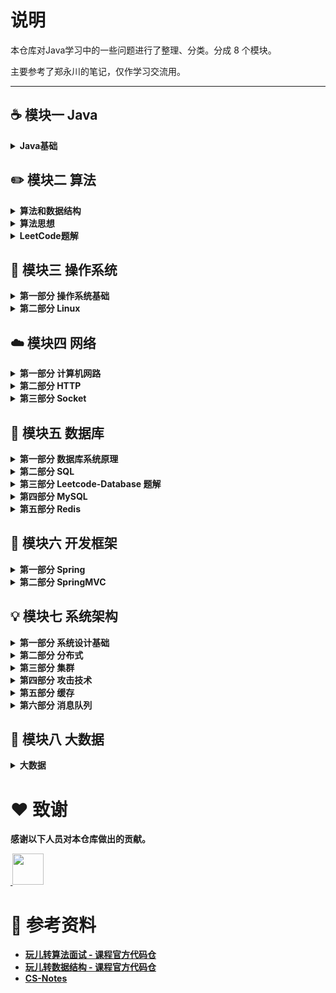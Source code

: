 # 说明
本仓库对Java学习中的一些问题进行了整理、分类。分成 8 个模块。

主要参考了郑永川的笔记，仅作学习交流用。

<hr/>

## :coffee: 模块一 Java

<details>
	<summary><strong>Java基础<strong></summary>
	<ol>
		<li><a href="https://github.com/DuHouAn/Java#computer-%E6%A8%A1%E5%9D%97%E4%B8%80-Java%E5%9F%BA%E7%A1%80">第一部分 Java基础</a></li>
		<li><a href="https://github.com/DuHouAn/Java#art-%E6%A8%A1%E5%9D%97%E4%BA%8C-Java%E8%99%9A%E6%8B%9F%E6%9C%BA">第二部分 Java虚拟机</a></li>
		<li><a href="https://github.com/DuHouAn/Java#coffee-%E6%A8%A1%E5%9D%97%E4%B8%89-Java%E5%B9%B6%E5%8F%91">第三部分 Java并发</a></li>
		<li><a href="https://github.com/DuHouAn/Java#hammer-%E6%A8%A1%E5%9D%97%E5%9B%9B-Java%E5%AE%B9%E5%99%A8">第四部分 Java容器</a></li>
		<li><a href="https://github.com/DuHouAn/Java#bulb-%E6%A8%A1%E5%9D%97%E4%BA%94-JavaIO">第五部分 JavaIO</a></li>
		<li><a href="https://github.com/DuHouAn/Java#memo-%E6%A8%A1%E5%9D%97%E5%85%AD-JavaWeb">第六部分 JavaWeb</a></li>
		<li><a href="https://github.com/DuHouAn/Java#couple-%E6%A8%A1%E5%9D%97%E4%B8%83-%E9%9D%A2%E5%90%91%E5%AF%B9%E8%B1%A1">第七部分 面向对象</a></li>
	</ol>
</details>

## :pencil2: 模块二 算法

<details>
	<summary><strong>算法和数据结构<strong></summary>
	<ul>
		<li><a href="https://github.com/DuHouAn/Java-Notes/blob/master/DataStructureNotes/notes/00%E6%95%B0%E7%BB%84.md">第一节 数组</a></li>
		<li><a href="https://github.com/DuHouAn/Java-Notes/blob/master/DataStructureNotes/notes/01%E6%A0%88%E5%92%8C%E9%98%9F%E5%88%97.md">第二节 栈和队列</a></li>
		<li><a href="https://github.com/DuHouAn/Java-Notes/blob/master/DataStructureNotes/notes/02%E9%93%BE%E8%A1%A8.md">第三节 链表</a></li>
		<li><a href="https://github.com/DuHouAn/Java-Notes/blob/master/DataStructureNotes/notes/03%E9%93%BE%E8%A1%A8%E5%92%8C%E9%80%92%E5%BD%92.md">第四节 链表和递归</a></li>
		<li><a href="https://github.com/DuHouAn/Java-Notes/blob/master/DataStructureNotes/notes/04%E4%BA%8C%E5%8F%89%E6%90%9C%E7%B4%A2%E6%A0%91.md">第五节 二叉搜索树</a></li>
		<li><a href="https://github.com/DuHouAn/Java-Notes/blob/master/DataStructureNotes/notes/05%E9%9B%86%E5%90%88%E5%92%8C%E6%98%A0%E5%B0%84.md">第六节 集合和映射</a></li>
		<li><a href="https://github.com/DuHouAn/Java-Notes/blob/master/DataStructureNotes/notes/06%E4%BC%98%E5%85%88%E9%98%9F%E5%88%97%E5%92%8C%E5%A0%86.md">第七节 优先队列和堆</a></li>
		<li><a href="https://github.com/DuHouAn/Java-Notes/blob/master/DataStructureNotes/notes/08%E7%BA%BF%E6%AE%B5%E6%A0%91.md">第八节 线段树</a></li>
		<li><a href="https://github.com/DuHouAn/Java-Notes/blob/master/DataStructureNotes/notes/09Trie.md">第九节 Trie字典树</a></li>
		<li><a href="https://github.com/DuHouAn/Java-Notes/blob/master/DataStructureNotes/notes/10%E5%B9%B6%E6%9F%A5%E9%9B%86.md">第十节 并查集</a></li>
		<li><a href="https://github.com/DuHouAn/Java-Notes/blob/master/DataStructureNotes/notes/11AVL.md">第十一节 AVL</a></li>
		<li><a href="https://github.com/DuHouAn/Java-Notes/blob/master/DataStructureNotes/notes/12%E7%BA%A2%E9%BB%91%E6%A0%91.md">第十二节 红黑树</a></li>
		<li><a href="https://github.com/DuHouAn/Java-Notes/blob/master/DataStructureNotes/notes/13%E5%93%88%E5%B8%8C%E8%A1%A8.md">第十三节 哈希表</a></li>
		<li><a href="https://github.com/DuHouAn/Java-Notes/blob/master/DataStructureNotes/notes/14%E5%9B%BE.md">第十四节 图</a></li>
		<li><a href="https://github.com/DuHouAn/Java-Notes/blob/master/DataStructureNotes/notes/15%E6%9C%80%E5%B0%8F%E7%94%9F%E6%88%90%E6%A0%91.md">第十五节 最小生成树</a></li>
		<li><a href="https://github.com/DuHouAn/Java-Notes/blob/master/DataStructureNotes/notes/16%E6%9C%80%E7%9F%AD%E8%B7%AF%E5%BE%84.md">第十六节 最短路径</a></li>
	</ul>
</details>

<details>
	<summary><strong>算法思想<strong></summary>
	<ul>
		<li><a href="https://github.com/DuHouAn/Java-Notes/blob/master/BasicAlgorithm/notes/00%E6%8E%92%E5%BA%8F%E5%9F%BA%E7%A1%80.md">第一节 排序基础</a></li>
		<li><a href="https://github.com/DuHouAn/Java-Notes/blob/master/BasicAlgorithm/notes/01%E7%AE%80%E5%8D%95%E6%8E%92%E5%BA%8F%E9%97%AE%E9%A2%98.md">第二节 简单排序问题</a></li>
		<li><a href="https://github.com/DuHouAn/Java-Notes/blob/master/BasicAlgorithm/notes/02%E9%AB%98%E7%BA%A7%E6%8E%92%E5%BA%8F%E9%97%AE%E9%A2%98.md">第三节 高级排序问题</a></li>
		<li><a href="https://github.com/DuHouAn/Java-Notes/blob/master/BasicAlgorithm/notes/03%E5%A0%86%E6%8E%92%E5%BA%8F.md">第四节 堆排序</a></li>
		<li><a href="https://github.com/DuHouAn/Java-Notes/blob/master/BasicAlgorithm/notes/04%E6%8E%92%E5%BA%8F%E7%AE%97%E6%B3%95%E7%9A%84%E8%A1%A5%E5%85%85.md">第五节 排序算法的补充</a></li>
		<li><a href="https://github.com/DuHouAn/Java-Notes/blob/master/BasicAlgorithm/notes/05%E6%8E%92%E5%BA%8F%E7%AE%97%E6%B3%95%E5%B0%8F%E7%BB%93.md">第六节 排序算法小结</a></li>
	</ul>
</details>

<details>
	<summary><strong>LeetCode题解<strong></summary>
	<ul>
		<li><a href="https://github.com/DuHouAn/Java-Notes/blob/master/LeetCodeSolutions/notes/01%E6%95%B0%E7%BB%84%E9%97%AE%E9%A2%98.md">第一节 数组问题</a></li>
		<li><a href="https://github.com/DuHouAn/Java-Notes/blob/master/LeetCodeSolutions/notes/02%E6%9F%A5%E6%89%BE%E9%97%AE%E9%A2%98.md">第二节 查找表问题</a></li>
		<li><a href="https://github.com/DuHouAn/Java-Notes/blob/master/LeetCodeSolutions/notes/03%E9%93%BE%E8%A1%A8%E9%97%AE%E9%A2%98.md">第三节 链表问题</a></li>
		<li><a href="https://github.com/DuHouAn/Java-Notes/blob/master/LeetCodeSolutions/notes/04%E6%A0%88_%E9%98%9F%E5%88%97_%E4%BC%98%E5%85%88%E9%98%9F%E5%88%97.md">第四节 栈、队列、优先队列</a></li>
		<li><a href="https://github.com/DuHouAn/Java-Notes/blob/master/LeetCodeSolutions/notes/05%E4%BA%8C%E5%8F%89%E6%A0%91%E5%92%8C%E9%80%92%E5%BD%92.md">第五节 二叉树和递归</a></li>
		<li><a href="https://github.com/DuHouAn/Java-Notes/blob/master/LeetCodeSolutions/notes/06%E9%80%92%E5%BD%92%E5%92%8C%E5%9B%9E%E6%BA%AF%E6%B3%95.md">第六节 递归和回溯法</a></li>
		<li><a href="https://github.com/DuHouAn/Java-Notes/blob/master/LeetCodeSolutions/notes/07%E5%8A%A8%E6%80%81%E8%A7%84%E5%88%92%E5%9F%BA%E7%A1%80.md">第七节 动态规划基础</a></li>
		<li><a href="https://github.com/DuHouAn/Java-Notes/blob/master/LeetCodeSolutions/notes/08%E8%B4%AA%E5%BF%83%E7%AE%97%E6%B3%95.md">第八节 贪心算法</a></li>
		<li><a href="https://github.com/DuHouAn/Java-Notes/blob/master/LeetCodeSolutions/notes/09%E5%AD%97%E7%AC%A6%E4%B8%B2.md">第九节 字符串</a></li>
		<li><a href="https://github.com/DuHouAn/Java-Notes/blob/master/LeetCodeSolutions/notes/10%E6%95%B0%E5%AD%A6.md">第十节 数学</a></li>
		<li><a href="https://github.com/DuHouAn/Java-Notes/blob/master/LeetCodeSolutions/notes/11%E9%80%BB%E8%BE%91.md">第十一节 逻辑</a></li>
		<li><a href="https://github.com/DuHouAn/Java-Notes/blob/master/LeetCodeSolutions/notes/12%E6%95%B0%E6%8D%AE%E7%BB%93%E6%9E%84.md">第十二节 数据结构</a></li>
		<li><a href="https://github.com/DuHouAn/Java-Notes/blob/master/LeetCodeSolutions/notes/13%E5%85%B6%E4%BB%96.md">第十三节 其他</a></li>
	</ul>
</details>

## :memo: 模块三 操作系统

<details>
	<summary><strong>第一部分 操作系统基础<strong></summary>
	<ul>
		<li><a href="https://github.com/DuHouAn/Java-Notes/blob/master/Operation_System/00%E6%93%8D%E4%BD%9C%E7%B3%BB%E7%BB%9F%E6%A6%82%E8%BF%B0.md">第一节 操作系统概述</a></li>
		<li><a href="https://github.com/DuHouAn/Java-Notes/blob/master/Operation_System/01%E8%BF%9B%E7%A8%8B%E7%AE%A1%E7%90%86.md">第二节 进程管理</a></li>
		<li><a href="https://github.com/DuHouAn/Java-Notes/blob/master/Operation_System/02%E6%AD%BB%E9%94%81.md">第三节 死锁</a></li>
		<li><a href="https://github.com/DuHouAn/Java-Notes/blob/master/Operation_System/03%E5%86%85%E5%AD%98%E7%AE%A1%E7%90%86.md">第四节 内存管理</a></li>
		<li><a href="https://github.com/DuHouAn/Java-Notes/blob/master/Operation_System/04%E8%AE%BE%E5%A4%87%E7%AE%A1%E7%90%86.md">第五节 设备管理</a></li>
		<li><a href="https://github.com/DuHouAn/Java-Notes/blob/master/Operation_System/05%E9%93%BE%E6%8E%A5.md">第六节 链接</a></li>
	</ul>
</details>

<details>
	<summary><strong>第二部分 Linux<strong></summary>
	<ul>
		<li><a href="https://github.com/DuHouAn/Java-Notes/blob/master/Operation_System/06%E5%B8%B8%E7%94%A8%E6%93%8D%E4%BD%9C%E4%BB%A5%E5%8F%8A%E6%A6%82%E5%BF%B5.md">第一节 常用操作以及概念</a></li>
		<li><a href="https://github.com/DuHouAn/Java-Notes/blob/master/Operation_System/07%E7%A3%81%E7%9B%98.md">第二节 磁盘</a></li>
		<li><a href="https://github.com/DuHouAn/Java-Notes/blob/master/Operation_System/08%E5%88%86%E5%8C%BA.md">第三节 分区</a></li>
		<li><a href="https://github.com/DuHouAn/Java-Notes/blob/master/Operation_System/09%E6%96%87%E4%BB%B6%E7%B3%BB%E7%BB%9F.md">第四节 文件系统</a></li>
		<li><a href="https://github.com/DuHouAn/Java-Notes/blob/master/Operation_System/10%E6%96%87%E4%BB%B6.md">第五节 文件</a></li>
		<li><a href="https://github.com/DuHouAn/Java-Notes/blob/master/Operation_System/11%E5%8E%8B%E7%BC%A9%E4%B8%8E%E6%89%93%E5%8C%85.md">第六节 压缩与打包</a></li>
		<li><a href="https://github.com/DuHouAn/Java-Notes/blob/master/Operation_System/12Bash.md">第七节 Bash</a></li>
		<li><a href="https://github.com/DuHouAn/Java-Notes/blob/master/Operation_System/13%E7%AE%A1%E9%81%93%E6%8C%87%E4%BB%A4.md">第八节 管道指令</a></li>
		<li><a href="https://github.com/DuHouAn/Java-Notes/blob/master/Operation_System/14%E6%AD%A3%E5%88%99%E8%A1%A8%E8%BE%BE%E5%BC%8F.md">第九节 正则表达式</a></li>
		<li><a href="https://github.com/DuHouAn/Java-Notes/blob/master/Operation_System/15%E8%BF%9B%E7%A8%8B%E7%AE%A1%E7%90%86.md">第十节 进程管理</a></li>
	</ul>
</details>

## :cloud: 模块四 网络

<details>
	<summary><strong>第一部分 计算机网路<strong></summary>
	<ul>
		<li><a href="https://github.com/DuHouAn/Java-Notes/blob/master/NetWork/00%E6%A6%82%E8%BF%B0.md">第一节 计算机网络概述</a></li>
		<li><a href="https://github.com/DuHouAn/Java-Notes/blob/master/NetWork/01%E7%89%A9%E7%90%86%E5%B1%82.md">第二节 物理层</a></li>
		<li><a href="https://github.com/DuHouAn/Java-Notes/blob/master/NetWork/02%E6%95%B0%E6%8D%AE%E9%93%BE%E8%B7%AF%E5%B1%82.md">第三节 数据链路层</a></li>
		<li><a href="https://github.com/DuHouAn/Java-Notes/blob/master/NetWork/03%E7%BD%91%E7%BB%9C%E5%B1%82.md">第四节 网络层</a></li>
		<li><a href="https://github.com/DuHouAn/Java-Notes/blob/master/NetWork/04%E8%BF%90%E8%BE%93%E5%B1%82.md">第五节 运输层</a></li>
		<li><a href="https://github.com/DuHouAn/Java-Notes/blob/master/NetWork/05%E5%BA%94%E7%94%A8%E5%B1%82.md">第六节 应用层</a></li>
	</ul>
</details>

<details>
	<summary><strong>第二部分 HTTP<strong></summary>
	<ul>
		<li><a href="https://github.com/DuHouAn/Java-Notes/blob/master/NetWork/06%E5%9F%BA%E7%A1%80%E6%A6%82%E5%BF%B5.md">第一节 基础概念</a></li>
		<li><a href="https://github.com/DuHouAn/Java-Notes/blob/master/NetWork/07HTTP%20%E6%96%B9%E6%B3%95.md">第二节 HTTP 方法</a></li>
		<li><a href="https://github.com/DuHouAn/Java-Notes/blob/master/NetWork/08HTTP%20%E7%8A%B6%E6%80%81%E7%A0%81.md">第三节 HTTP 状态码</a></li>
		<li><a href="https://github.com/DuHouAn/Java-Notes/blob/master/NetWork/09HTTP%20%E9%A6%96%E9%83%A8.md">第四节 HTTP 首部</a></li>
		<li><a href="https://github.com/DuHouAn/Java-Notes/blob/master/NetWork/10%E5%85%B7%E4%BD%93%E5%BA%94%E7%94%A8.md">第五节 具体应用</a></li>
		<li><a href="https://github.com/DuHouAn/Java-Notes/blob/master/NetWork/11HTTPs.md">第六节 HTTPs</a></li>
		<li><a href="https://github.com/DuHouAn/Java-Notes/blob/master/NetWork/12HTTP20.md">第七节 HTTP/2.0和HTTP/1.1新特性</a></li>
		<li><a href="https://github.com/DuHouAn/Java-Notes/blob/master/NetWork/13get%E5%92%8Cpost%E6%AF%94%E8%BE%83.md">第八节 get和post比较</a></li>
	</ul>
</details>

<details>
	<summary><strong>第三部分 Socket<strong></summary>
	<ul>
        <li><a href="https://github.com/DuHouAn/Java-Notes/blob/master/NetWork/16Socket的使用.md">第一节 Socket的使用</a></li>
		<li><a href="https://github.com/DuHouAn/Java-Notes/blob/master/NetWork/14I_O%E6%A8%A1%E5%9E%8B.md">第二节 I/O模型</a></li>
		<li><a href="https://github.com/DuHouAn/Java-Notes/blob/master/NetWork/15I_O%E5%A4%8D%E7%94%A8.md">第三节 I/O复用</a></li>
	</ul>
</details>

## :floppy_disk: 模块五 数据库

<details>
	<summary><strong>第一部分 数据库系统原理<strong></summary>
	<ul>
		<li><a href="https://github.com/DuHouAn/Java-Notes/blob/master/DataBase/00%E4%BA%8B%E5%8A%A1.md">第一节 事务</a></li>
		<li><a href="https://github.com/DuHouAn/Java-Notes/blob/master/DataBase/01%E5%B9%B6%E5%8F%91%E4%B8%80%E8%87%B4%E6%80%A7%E9%97%AE%E9%A2%98.md">第二节 并发一致性问题</a></li>
		<li><a href="https://github.com/DuHouAn/Java-Notes/blob/master/DataBase/02%E5%B0%81%E9%94%81.md">第三节 封锁</a></li>
		<li><a href="https://github.com/DuHouAn/Java-Notes/blob/master/DataBase/03%E9%9A%94%E7%A6%BB%E7%BA%A7%E5%88%AB.md">第四节 隔离级别</a></li>
		<li><a href="https://github.com/DuHouAn/Java-Notes/blob/master/DataBase/04%E5%A4%9A%E7%89%88%E6%9C%AC%E5%B9%B6%E5%8F%91%E6%8E%A7%E5%88%B6.md">第五节 多版本并发控制</a></li>
		<li><a href="https://github.com/DuHouAn/Java-Notes/blob/master/DataBase/05Next-Key%20Locks.md">第六节 Next-Key Locks</a></li>
		<li><a href="https://github.com/DuHouAn/Java-Notes/blob/master/DataBase/06%E5%85%B3%E7%B3%BB%E6%95%B0%E6%8D%AE%E5%BA%93%E8%AE%BE%E8%AE%A1%E7%90%86%E8%AE%BA.md">第七节 关系型数据库设计理论</a></li>
		<li><a href="https://github.com/DuHouAn/Java-Notes/blob/master/DataBase/07ER%20%E5%9B%BE.md">第八节 ER图</a></li>
	</ul>
</details>

<details>
	<summary><strong>第二部分 SQL<strong></summary>
	<ul>
		<li><a href="https://github.com/DuHouAn/Java-Notes/blob/master/DataBase/08SQL.md">SQL</a></li>
	</ul>
</details>
<details>
	<summary><strong>第三部分 Leetcode-Database 题解<strong></summary>
	<ul>
		<li><a href="https://github.com/DuHouAn/Java-Notes/blob/master/DataBase/09Leetcode-Database%20%E9%A2%98%E8%A7%A3.md">Leetcode-Database 题解</a></li>
	</ul>
</details>
<details>
	<summary><strong>第四部分 MySQL<strong></summary>
	<ul>
		<li><a href="https://github.com/DuHouAn/Java-Notes/blob/master/DataBase/10%E7%B4%A2%E5%BC%95.md">第一节 索引</a></li>
		<li><a href="https://github.com/DuHouAn/Java-Notes/blob/master/DataBase/23Schema%E4%B8%8E%E6%95%B0%E6%8D%AE%E7%B1%BB%E5%9E%8B%E4%BC%98%E5%8C%96.md">第二节 Schema与数据类型优化</a></li>
        <li><a href="https://github.com/DuHouAn/Java-Notes/blob/master/DataBase/11%E6%9F%A5%E8%AF%A2%E6%80%A7%E8%83%BD%E4%BC%98%E5%8C%96.md">  第三节 查询性能优化</a></li>
		<li><a href="https://github.com/DuHouAn/Java-Notes/blob/master/DataBase/12%E5%AD%98%E5%82%A8%E5%BC%95%E6%93%8E.md">第四节 存储引擎</a></li>
		<li><a href="https://github.com/DuHouAn/Java-Notes/blob/master/DataBase/13%E6%95%B0%E6%8D%AE%E7%B1%BB%E5%9E%8B.md">第五节 数据类型</a></li>
		<li><a href="https://github.com/DuHouAn/Java-Notes/blob/master/DataBase/14%E5%88%87%E5%88%86.md">第六节 切分</a></li>
		<li><a href="https://github.com/DuHouAn/Java-Notes/blob/master/DataBase/15%E5%A4%8D%E5%88%B6.md">第七节 复制</a></li>
	</ul>
</details>
<details>
	<summary><strong>第五部分 Redis<strong></summary>
	<ul>
		<li><a href="https://github.com/DuHouAn/Java-Notes/blob/master/DataBase/16Redis%E6%A6%82%E8%BF%B0.md">第一节 Redis概述</a></li>
		<li><a href="https://github.com/DuHouAn/Java-Notes/blob/master/DataBase/17%E6%95%B0%E6%8D%AE%E7%B1%BB%E5%9E%8B.md">第二节 数据类型</a></li>
		<li><a href="https://github.com/DuHouAn/Java-Notes/blob/master/DataBase/18%E6%95%B0%E6%8D%AE%E7%BB%93%E6%9E%84.md">第三节 数据结构</a></li>
		<li><a href="https://github.com/DuHouAn/Java-Notes/blob/master/DataBase/19Redis%E4%BD%BF%E7%94%A8%E5%9C%BA%E6%99%AF.md">第四节 Redis使用场景</a></li>
		<li><a href="https://github.com/DuHouAn/Java-Notes/blob/master/DataBase/20Redis%20%E4%B8%8E%20Memcached.md">第五节 Redis与 Memcached</a></li>
		<li><a href="https://github.com/DuHouAn/Java-Notes/blob/master/DataBase/21%E5%85%B6%E4%BB%96.md">第六节 其他</a></li>
        <li><a href="https://github.com/DuHouAn/Java-Notes/blob/master/DataBase/24redis.md">补充 常见面试题</a></li>
	</ul>
</details>


## :speak_no_evil: 模块六 开发框架

<details>
	<summary><strong> 第一部分 Spring <strong></summary>
	<ul>
		<li><a href="https://github.com/DuHouAn/Java-Notes/blob/master/Spring/00Spring%E6%A6%82%E8%BF%B0.md">第一节 Spring概述</a></li>
		<li><a href="https://github.com/DuHouAn/Java-Notes/blob/master/Spring/01SpringIOC.md">第二节 SpringIOC</a></li>
		<li><a href="https://github.com/DuHouAn/Java-Notes/blob/master/Spring/02SpringAOP.md">第三节 SpringAOP</a></li>
		<li><a href="">第四节 手撕TinySpring[有点问题]</a></li>
		<li><a href="https://github.com/DuHouAn/Java-Notes/blob/master/Spring/04Spring%E4%BA%8B%E5%8A%A1%E7%AE%A1%E7%90%86.md">第五节 Spring事务管理</a></li>
		<li><a href="https://github.com/DuHouAn/Java-Notes/blob/master/Spring/05Spring%E4%B8%ADBean%E7%9A%84%E7%94%9F%E5%91%BD%E5%91%A8%E6%9C%9F.md">第六节 Spring中Bean的生命周期</a></li>
	</ul>
</details>

<details>
	<summary><strong> 第二部分 SpringMVC <strong></summary>
	<ul>
		<li><a href="https://github.com/DuHouAn/Java-Notes/blob/master/Spring/06SpringMVC.md">第一节 SpringMVC</a></li>
		<li><a href="https://github.com/DuHouAn/Java-Notes/blob/master/Spring/07%E5%B8%B8%E8%A7%81%E9%9D%A2%E8%AF%95%E9%A2%98%E6%80%BB%E7%BB%93.md">第二节 关于SpringMVC常见的面试题</a></li>
	</ul>
</details>

## :bulb: 模块七 系统架构

<details>
	<summary><strong>第一部分 系统设计基础<strong></summary>
	<ul>
		<li><a href="https://github.com/DuHouAn/Java-Notes/blob/master/SystemDesign/00%E7%B3%BB%E7%BB%9F%E8%AE%BE%E8%AE%A1%E5%9F%BA%E7%A1%80.md">系统设计基础</a></li>
	</ul>
</details>

<details>
	<summary><strong>第二部分 分布式<strong></summary>
	<ul>
		<li><a href="https://github.com/DuHouAn/Java-Notes/blob/master/SystemDesign/01%E5%88%86%E5%B8%83%E5%BC%8F%E9%94%81.md">第一节 分布式锁</a></li>
		<li><a href="https://github.com/DuHouAn/Java-Notes/blob/master/SystemDesign/01%E5%88%86%E5%B8%83%E5%BC%8F%E9%94%81.md">第二节 分布式事务</a></li>
		<li><a href="https://github.com/DuHouAn/Java-Notes/blob/master/SystemDesign/03CAP.md">第三节 CAP</a></li>
		<li><a href="https://github.com/DuHouAn/Java-Notes/blob/master/SystemDesign/04BASE.md">第四节 BASE</a></li>
		<li><a href="https://github.com/DuHouAn/Java-Notes/blob/master/SystemDesign/05Paxos.md">第五节 Paxos</a></li>
		<li><a href="https://github.com/DuHouAn/Java-Notes/blob/master/SystemDesign/06Raft.md">第六节 Raft</a></li>
	</ul>
</details>

<details>
	<summary><strong>第三部分 集群<strong></summary>
	<ul>
		<li><a href="https://github.com/DuHouAn/Java-Notes/blob/master/SystemDesign/07%E8%B4%9F%E8%BD%BD%E5%9D%87%E8%A1%A1.md">第一节 负载均衡</a></li>
		<li><a href="https://github.com/DuHouAn/Java-Notes/blob/master/SystemDesign/08%E9%9B%86%E7%BE%A4%E4%B8%8B%E7%9A%84%20Session%20%E7%AE%A1%E7%90%86.md">第二节 集群下的Session管理</a></li>
	</ul>
</details>

<details>
	<summary><strong>第四部分 攻击技术<strong></summary>
	<ul>
		<li><a href="https://github.com/DuHouAn/Java-Notes/blob/master/SystemDesign/09%E6%94%BB%E5%87%BB%E6%8A%80%E6%9C%AF.md">攻击技术</a></li>
	</ul>
</details>

<details>
	<summary><strong>第五部分 缓存<strong></summary>
	<ul>
		<li><a href="https://github.com/DuHouAn/Java-Notes/blob/master/SystemDesign/10%E7%BC%93%E5%AD%98.md">缓存</a></li>
	</ul>
</details>
<details>
	<summary><strong>第六部分 消息队列<strong></summary>
	<ul>
		<li><a href="https://github.com/DuHouAn/Java-Notes/blob/master/SystemDesign/11%E6%B6%88%E6%81%AF%E9%98%9F%E5%88%97.md">消息队列</a></li>
        <li><a href="https://github.com/DuHouAn/Java-Notes/blob/master/SystemDesign/12Kafka原理分析.md">Kafka原理分析</a></li>
	</ul>
</details>

##  :elephant: 模块八 大数据

<details>
	<summary><strong>大数据<strong></summary>
	<ul>
		<li><a href="https://github.com/DuHouAn/Java-Notes/blob/master/BigData/%E6%B6%88%E6%81%AF%E9%98%9F%E5%88%97.md">消息队列</a></li>
		<li><a href="https://github.com/DuHouAn/Java-Notes/blob/master/BigData/Zookeeper.md">Zookeeper</a></li>
		<li><a href="https://github.com/DuHouAn/Java-Notes/blob/master/BigData/HBase%20%E5%AD%98%E5%82%A8%E5%8E%9F%E7%90%86%E5%88%86%E6%9E%90.md">HBase</a></li>
		<li><a href="https://github.com/DuHouAn/Java-Notes/blob/master/BigData/Kafka.md">Kafka</a></li>
	</ul>
</details>


# :heart: 致谢

感谢以下人员对本仓库做出的贡献。

<a href="https://github.com/IvanLu1024">
​    <img src="https://avatars3.githubusercontent.com/u/32642894?s=400&v=4" width="50px">
</a> 

# :book: 参考资料

- [玩儿转算法面试 - 课程官方代码仓](https://github.com/liuyubobobo/Play-with-Algorithm-Interview)
- [玩儿转数据结构 - 课程官方代码仓](https://github.com/liuyubobobo/Play-with-Data-Structures)
- [CS-Notes](https://github.com/CyC2018/CS-Notes)
